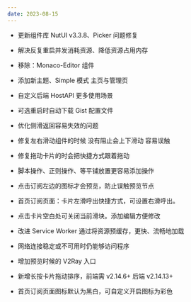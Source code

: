 ```yaml
---
date: 2023-08-15
---
```


- 更新组件库 NutUI v3.3.8、Picker 问题修复
- 解决反复重启并发消耗资源、降低资源占用内存
- 移除：Monaco-Editor 组件

- 添加新主题、Simple 模式 主页与管理页
- 自定义后端 HostAPI 更多使用场景
- 可选重启时自动下载 Gist 配置文件

- 优化侧滑返回容易失效的问题
- 修复左右滑动组件的时候 没有阻止会上下滑动 容易误触
- 修复拖动卡片的时会把快捷方式跟着拖动
- 脚本操作、正则操作、等平铺放置更容易添加操作
- 点击订阅左边的图标才会预览，防止误触预览节点
- 首页订阅页面：卡片左滑呼出快捷方式，可设置右滑呼出。ㅤ ㅤ
- 点击卡片空白处可关闭当前滑块。添加编辑方便修改

- 改进 Service Worker 通过将资源预缓存，更快、流畅地加载ㅤ ㅤ
- 网络连接稳定或不可用时仍能够访问程序
- 增加预览时候的 V2Ray 入口
- 新增长按卡片拖动排序，前端需 v2.14.6+ 后端 v2.14.13+
- 首页订阅页面图标默认为黑白，可自定义开启图标为彩色

